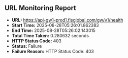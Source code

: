 ## URL Monitoring Report

- **URL:** https://api-gw1-prod1.fisglobal.com/gw/v1/health
- **Start Time:** 2025-08-28T05:26:01.862383
- **End Time:** 2025-08-28T05:26:02.143015
- **Total Time Taken:** 0.280632 seconds
- **HTTP Status Code:** 403
- **Status:** Failure
- **Failure Reason:** HTTP Status Code: 403
